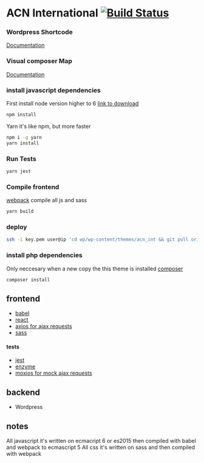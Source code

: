 # ACN International [![Build Status](https://semaphoreci.com/api/v1/developersoul/acn_int/branches/master/shields_badge.svg)](https://semaphoreci.com/developersoul/acn_int)

### Wordpress Shortcode
[Documentation](https://codex.wordpress.org/Shortcode_API)

### Visual composer Map
[Documentation](https://wpbakery.atlassian.net/wiki/pages/viewpage.action?pageId=524332)

### install javascript dependencies
First install node version higher to 6 [link to download](https://nodejs.org/en/)

```bash
npm install
``` 
Yarn it's like npm, but more faster 
```bash
npm i -g yarn
yarn install
``` 

### Run Tests
```bash
yarn jest
```

### Compile frontend
[webpack](https://webpack.js.org/) compile all js and sass
```bash
yarn build
```

### deploy 
```bash
ssh -i key.pem user@ip 'cd wp/wp-content/themes/acn_int && git pull origin master'
```

### install php dependencies
Only neccesary when a new copy the this theme is installed
[composer](https://getcomposer.org/)
```bash
composer install
``` 

## frontend
- [babel](https://babeljs.io/)
- [react](https://facebook.github.io/react/)
- [axios for ajax requests](https://github.com/mzabriskie/axios)
- [sass](http://sass-lang.com/)

#### tests
- [jest](https://facebook.github.io/jest/)
- [enzyme](http://airbnb.io/enzyme/)
- [moxios for mock ajax requests](https://github.com/mzabriskie/moxios)

## backend
- Wordpress

## notes 
All javascript it's written on ecmacript 6 or es2015 then compiled with babel and webpack to ecmascript 5
All css it's written on sass and then compiled with webpack

